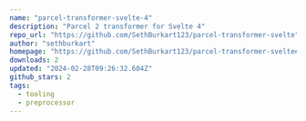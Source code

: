 ```yaml
---
name: "parcel-transformer-svelte-4"
description: "Parcel 2 transformer for Svelte 4"
repo_url: "https://github.com/SethBurkart123/parcel-transformer-svelte"
author: "sethburkart"
homepage: "https://github.com/SethBurkart123/parcel-transformer-svelte#readme"
downloads: 2
updated: "2024-02-28T09:26:32.604Z"
github_stars: 2
tags: 
  - tooling
  - preprocessor
---
```

